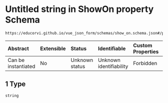 # Untitled string in ShowOn property Schema

```txt
https://educorvi.github.io/vue_json_form/schemas/show_on.schema.json#/properties/referenceValue/oneOf/1
```



| Abstract            | Extensible | Status         | Identifiable            | Custom Properties | Additional Properties | Access Restrictions | Defined In                                                                    |
| :------------------ | :--------- | :------------- | :---------------------- | :---------------- | :-------------------- | :------------------ | :---------------------------------------------------------------------------- |
| Can be instantiated | No         | Unknown status | Unknown identifiability | Forbidden         | Allowed               | none                | [show_on.schema.json*](../schemas/show_on.schema.json "open original schema") |

## 1 Type

`string`
